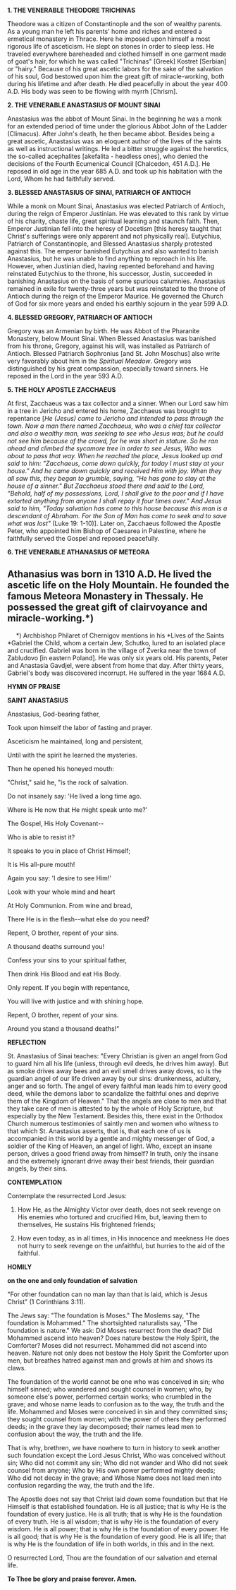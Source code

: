 **1. THE VENERABLE THEODORE TRICHINAS**

Theodore was a citizen of Constantinople and the son of wealthy parents. As a young man he left his parents' home and riches and entered a ermetical monastery in Thrace. Here he imposed upon himself a most rigorous life of asceticism. He slept on stones in order to sleep less. He traveled everywhere bareheaded and clothed himself in one garment made of goat's hair, for which he was called "Trichinas" [Greek] Kostret [Serbian] or "hairy." Because of his great ascetic labors for the sake of the salvation of his soul, God bestowed upon him the great gift of miracle-working, both during his lifetime and after death. He died peacefully in about the year 400 A.D. His body was seen to be flowing with myrrh [Chrism].

**2. THE VENERABLE ANASTASIUS OF MOUNT SINAI**

Anastasius was the abbot of Mount Sinai. In the beginning he was a monk for an extended period of time under the glorious Abbot John of the Ladder (Climacus). After John's death, he then became abbot. Besides being a great ascetic, Anastasius was an eloquent author of the lives of the saints as well as instructional writings. He led a bitter struggle against the heretics, the so-called acephalites [akefalita - headless ones], who denied the decisions of the Fourth Ecumenical Council [Chalcedon, 451 A.D.]. He reposed in old age in the year 685 A.D. and took up his habitation with the Lord, Whom he had faithfully served.

**3. BLESSED ANASTASIUS OF SINAI, PATRIARCH OF ANTIOCH**

While a monk on Mount Sinai, Anastasius was elected Patriarch of Antioch, during the reign of Emperor Justinian. He was elevated to this rank by virtue of his charity, chaste life, great spiritual learning and staunch faith. Then, Emperor Justinian fell into the heresy of Docetism [this heresy taught that Christ's sufferings were only apparent and not physically real]. Eutychius, Patriarch of Constantinople, and Blessed Anastasius sharply protested against this. The emperor banished Eutychius and also wanted to banish Anastasius, but he was unable to find anything to reproach in his life. However, when Justinian died, having repented beforehand and having reinstated Eutychius to the throne, his successor, Justin, succeeded in banishing Anastasius on the basis of some spurious calumnies. Anastasius remained in exile for twenty-three years but was reinstated to the throne of Antioch during the reign of the Emperor Maurice. He governed the Church of God for six more years and ended his earthly sojourn in the year 599 A.D.

**4. BLESSED GREGORY, PATRIARCH OF ANTIOCH**

Gregory was an Armenian by birth. He was Abbot of the Pharanite Monastery, below Mount Sinai. When Blessed Anastasius was banished from his throne, Gregory, against his will, was installed as Patriarch of Antioch. Blessed Patriarch Sophronius [and St. John Moschus] also write very favorably about him in the *Spiritual Meadow*. Gregory was distinguished by his great compassion, especially toward sinners. He reposed in the Lord in the year 593 A.D.

**5. THE HOLY APOSTLE ZACCHAEUS**

At first, Zacchaeus was a tax collector and a sinner. When our Lord saw him in a tree in Jericho and entered his home, Zacchaeus was brought to repentance [*He (Jesus) came to Jericho and intended to pass through the town. Now a man there named Zacchaeus, who was a chief tax collector and also a wealthy man, was seeking to see who Jesus was; but he could not see him because of the crowd, for he was short in stature. So he ran ahead and climbed the sycamore tree in order to see Jesus, Who was about to pass that way. When he reached the place, Jesus looked up and said to him: "Zacchaeus, come down quickly, for today I must stay at your house." And he came down quickly and received Him with joy. When they all saw this, they began to grumble, saying, "He has gone to stay at the house of a sinner." But Zacchaeus stood there and said to the Lord, "Behold, half of my possessions, Lord, I shall give to the poor and if I have extorted anything from anyone I shall repay it four times over." And Jesus said to him, "Today salvation has come to this house because this man is a descendant of Abraham. For the Son of Man has come to seek and to save what was lost"* (Luke 19: 1-10)]. Later on, Zacchaeus followed the Apostle Peter, who appointed him Bishop of Caesarea in Palestine, where he faithfully served the Gospel and reposed peacefully.

**6. THE VENERABLE ATHANASIUS OF METEORA**

Athanasius was born in 1310 A.D. He lived the ascetic life on the Holy Mountain. He founded the famous Meteora Monastery in Thessaly. He possessed the great gift of clairvoyance and miracle-working.*)
--------------------
     *) Archbishop Philaret of Chernigov mentions in his *Lives of the Saints *Gabriel the Child, whom a certain Jew, Schutko, lured to an isolated place and crucified. Gabriel was born in the village of Zverka near the town of Zabludovo [in eastern Poland]. He was only six years old. His parents, Peter and Anastasia Gavdjel, were absent from home that day. After thirty years, Gabriel's body was discovered incorrupt. He suffered in the year 1684 A.D.




**HYMN OF PRAISE**

**SAINT ANASTASIUS**

Anastasius, God-bearing father,

Took upon himself the labor of fasting and prayer.

Asceticism he maintained, long and persistent,

Until with the spirit he learned the mysteries.

Then he opened his honeyed mouth:

"Christ," said he, "is the rock of salvation.

Do not insanely say: 'He lived a long time ago.

Where is He now that He might speak unto me?'

The Gospel, His Holy Covenant--

Who is able to resist it?

It speaks to you in place of Christ Himself;

It is His all-pure mouth!

Again you say: 'I desire to see Him!'

Look with your whole mind and heart

At Holy Communion. From wine and bread,

There He is in the flesh--what else do you need?

Repent, O brother, repent of your sins.

A thousand deaths surround you!

Confess your sins to your spiritual father,

Then drink His Blood and eat His Body.

Only repent. If you begin with repentance,

You will live with justice and with shining hope.

Repent, O brother, repent of your sins.

Around you stand a thousand deaths!"


**REFLECTION**

St. Anastasius of Sinai teaches: "Every Christian is given an angel from God to guard him all his life (unless, through evil deeds, he drives him away). But as smoke drives away bees and an evil smell drives away doves, so is the guardian angel of our life driven away by our sins: drunkenness, adultery, anger and so forth. The angel of every faithful man leads him to every good deed, while the demons labor to scandalize the faithful ones and deprive them of the Kingdom of Heaven." That the angels are close to men and that they take care of men is attested to by the whole of Holy Scripture, but especially by the New Testament. Besides this, there exist in the Orthodox Church numerous testimonies of saintly men and women who witness to that which St. Anastasius asserts, that is, that each one of us is accompanied in this world by a gentle and mighty messenger of God, a soldier of the King of Heaven, an angel of light. Who, except an insane person, drives a good friend away from himself? In truth, only the insane and the extremely ignorant drive away their best friends, their guardian angels, by their sins.

**CONTEMPLATION**

Contemplate the resurrected Lord Jesus:

1.  How He, as the Almighty Victor over death, does not seek revenge on His enemies who tortured and crucified Him, but, leaving them to themselves, He sustains His frightened friends;

1.  How even today, as in all times, in His innocence and meekness He does not hurry to seek revenge on the unfaithful, but hurries to the aid of the faithful.



**HOMILY**

**on the one and only foundation of salvation**

"For other foundation can no man lay than that is laid, which is Jesus Christ" (1 Corinthians 3:11).

The Jews say: "The foundation is Moses." The Moslems say, "The foundation is Mohammed." The shortsighted naturalists say, "The foundation is nature." We ask: Did Moses resurrect from the dead? Did Mohammed ascend into heaven? Does nature bestow the Holy Spirit, the Comforter? Moses did not resurrect. Mohammed did not ascend into heaven. Nature not only does not bestow the Holy Spirit the Comforter upon men, but breathes hatred against man and growls at him and shows its claws.

The foundation of the world cannot be one who was conceived in sin; who himself sinned; who wandered and sought counsel in women; who, by someone else's power, performed certain works; who crumbled in the grave; and whose name leads to confusion as to the way, the truth and the life. Mohammed and Moses were conceived in sin and they committed sins; they sought counsel from women; with the power of others they performed deeds; in the grave they lay decomposed; their names lead men to confusion about the way, the truth and the life.

That is why, brethren, we have nowhere to turn in history to seek another such foundation except the Lord Jesus Christ, Who was conceived without sin; Who did not commit any sin; Who did not wander and Who did not seek counsel from anyone; Who by His own power performed mighty deeds; Who did not decay in the grave; and Whose Name does not lead men into confusion regarding the way, the truth and the life.

The Apostle does not say that Christ laid down some foundation but that He Himself is that established foundation. He is all justice; that is why He is the foundation of every justice. He is all truth; that is why He is the foundation of every truth. He is all wisdom; that is why He is the foundation of every wisdom. He is all power; that is why He is the foundation of every power. He is all good; that is why He is the foundation of every good. He is all life; that is why He is the foundation of life in both worlds, in this and in the next.

O resurrected Lord, Thou are the foundation of our salvation and eternal life.

**To Thee be glory and praise forever. Amen.**

 
